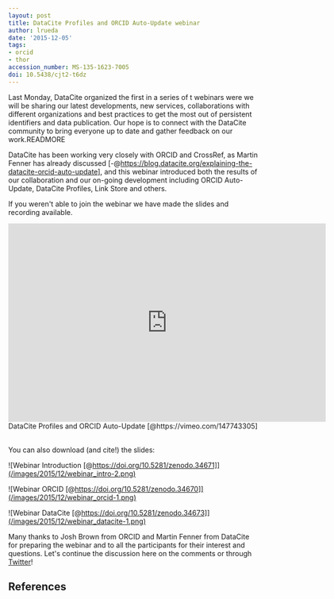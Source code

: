 ```yaml
---
layout: post
title: DataCite Profiles and ORCID Auto-Update webinar
author: lrueda
date: '2015-12-05'
tags:
- orcid
- thor
accession_number: MS-135-1623-7005
doi: 10.5438/cjt2-t6dz
---
```

Last Monday, DataCite organized the first in a series of t webinars were we will be sharing our latest developments, new services, collaborations with different organizations and best practices to get the most out of persistent identifiers and data publication. Our hope is to connect with the DataCite community to bring everyone up to date and gather feedback on our work.READMORE

DataCite has been working very closely with ORCID and CrossRef, as Martin Fenner has already discussed [-@https://blog.datacite.org/explaining-the-datacite-orcid-auto-update], and this webinar introduced both the  results of our collaboration and our on-going development including ORCID Auto-Update, DataCite Profiles, Link Store and others.

If you weren't able to join the webinar we have made the slides and recording available.

<iframe src="https://player.vimeo.com/video/147743305" width="640" height="400" frameborder="0" webkitallowfullscreen mozallowfullscreen allowfullscreen></iframe>
<figcaption>DataCite Profiles and ORCID Auto-Update [@https://vimeo.com/147743305]</figcaption><br/>

You can also download (and cite!) the slides:

![Webinar Introduction [@https://doi.org/10.5281/zenodo.34671]](/images/2015/12/webinar_intro-2.png)

![Webinar ORCID [@https://doi.org/10.5281/zenodo.34670]](/images/2015/12/webinar_orcid-1.png)

![Webinar DataCite [@https://doi.org/10.5281/zenodo.34673]](/images/2015/12/webinar_datacite-1.png)

Many thanks to Josh Brown from ORCID and Martin Fenner from DataCite for preparing the webinar and to all the participants for their interest and questions. Let's continue the discussion here on the comments or through [Twitter](https://twitter.com/datacite)!

## References
